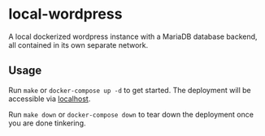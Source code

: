 # local-wordpress

A local dockerized wordpress instance with a MariaDB database backend, all contained in its own separate network.

## Usage

Run `make` or `docker-compose up -d` to get started.
The deployment will be accessible via [localhost](https://localhost:80).

Run `make down` or `docker-compose down` to tear down the deployment once you are done tinkering.
